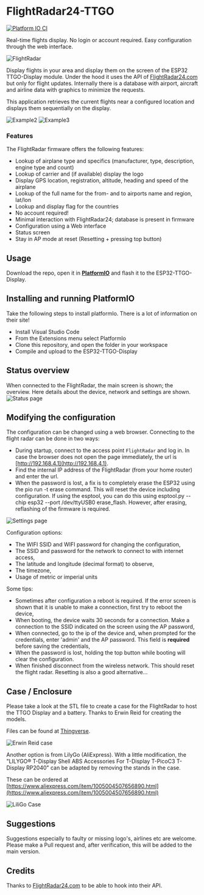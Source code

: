 # FlightRadar24-TTGO

[![Platform IO CI](https://github.com/rzeldent/esp32-flightradar24-ttgo/actions/workflows/main.yml/badge.svg)](https://github.com/rzeldent/esp32-flightradar24-ttgo/actions/workflows/main.yml)

Real-time flights display. No login or account required.
Easy configuration through the web interface.

![FlightRadar](assets/20220909_221059.jpg)

Display flights in your area and display them on the screen of the ESP32 TTGO-Display module.
Under the hood it uses the API of [FlightRadar24.com](https://www.flightradar24.com/) but only for flight updates.
Internally there is a database with airport, aircraft and airline data with graphics to minimize the requests.

This application retrieves the current flights near a configured location and displays them sequentially on the display.

![Example2](assets/20220909_221101.jpg)
![Example3](assets/20220909_221104.jpg)

### Features
The FlightRadar firmware offers the following features:
- Lookup of airplane type and specifics (manufacturer, type, description, engine type and count)
- Lookup of carrier and (if available) display the logo
- Display GPS location, registration,  altitude, heading and speed of the airplane
- Lookup of the full name for the from- and to airports name and region, lat/lon
- Lookup and display flag for the countries
- No account required!
- Minimal interaction with FlightRadar24; database is present in firmware
- Configuration using a Web interface
- Status screen
- Stay in AP mode at reset (Resetting + pressing top button)

## Usage
Download the repo, open it in [**PlatformIO**](https://platformio.org/) and flash it to the ESP32-TTGO-Display.

## Installing and running PlatformIO
Take the following steps to install platformIo. There is a lot of information on their site!
- Install Visual Studio Code
- From the Extensions menu select PlatformIo
- Clone this repository, and open the folder in your workspace
- Compile and upload to the ESP32-TTGO-Display

## Status overview
When connected to the FlightRadar, the main screen is shown; the overview.
Here details about the device, network and settings are shown.
![Status page](assets/status.png)

## Modifying the configuration
The configuration can be changed using a web browser. Connecting to the flight radar can be done in two ways:
- During startup, connect to the access point ```FlightRadar``` and log in. In case the browser does not open the page immediately, the url is [http://192.168.4.1](http://192.168.4.1).
- Find the internal IP address of the FlightRadar (from your home router) and enter the url.
- When the password is lost, a fix is to completely erase the ESP32 using the pio run -t erase command.
  This will reset the device including configuration.
  If using the esptool, you can do this using esptool.py --chip esp32 --port /dev/ttyUSB0 erase_flash.
  However, after erasing, reflashing of the firmware is required.

![Settings page](assets/configuration.png)

Configuration options:
- The WIFI SSID and WIFI password for changing the configuration,
- The SSID and password for the network to connect to with internet access,
- The latitude and longitude (decimal format) to observe,
- The timezone,
- Usage of metric or imperial units

Some tips:
- Sometimes after configuration a reboot is required. If the error screen is shown that it is unable to make a connection, first try to reboot the device,
- When booting, the device waits 30 seconds for a connection. Make a connection to the SSID indicated on the screen using the AP password,
- When connected, go to the ip of the device and, when prompted for the credentials, enter 'admin' and the AP password. This field is **required** before saving the credentials,
- When the password is lost, holding the top button while booting will clear the configuration.
- When finished disconnect from the wireless network. This should reset the flight radar. Resetting is also a good alternative...

## Case / Enclosure
Please take a look at the STL file to create a case for the FlightRadar to host the TTGO Display and a battery.
Thanks to Erwin Reid for creating the models.

Files can be found at [Thingverse](https://www.thingiverse.com/thing:5412296/files).

![Erwin Reid case](assets/featured_preview_capture.jpg)

Another option is from LilyGo (AliExpress).
With a little modification, the "LILYGO® T-Display Shell ABS Accessories For T-Display T-PicoC3 T-Display RP2040" can be adapted by removing the stands in the case.

These can be ordered at [https://www.aliexpress.com/item/1005004507656890.html](https://www.aliexpress.com/item/1005004507656890.html)

![LiliGo Case](assets/S6573ff3851164766ab1a3648b04ba30b1.jpg)

## Suggestions
Suggestions especially to faulty or missing logo's, airlines etc are welcome. Please make a Pull request and, after verification, this will be added to the main version.

## Credits
Thanks to [FlightRadar24.com](https://www.flightradar24.com/) to be able to hook into their API.
